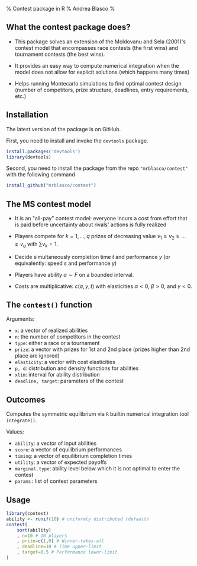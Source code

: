 % Contest package in R
%	Andrea Blasco
% 


## What the contest package does?

* This package solves an extension of the Moldovanu and Sela (2001)'s contest model that encompasses race contests (the first wins) and tournament contests (the best wins).

* It provides an easy way to compute numerical integration when the model does not allow for explicit solutions (which happens many times)

* Helps running Montecarlo simulations to find optimal contest design (number of competitors, prize structure, deadlines, entry requirements, etc.)


## Installation

The latest version of the package is on GitHub. 

First, you need to install and invoke the `devtools` package.

```r
install.packages('devtools')
library(devtools)
```

Second, you need to install the package from the repo `"mrblasco/contest"` with the following command 

```r
install_github("mrblasco/contest")
```


## The MS contest model

* It is an "all-pay" contest model: everyone incurs a cost from effort that is paid before uncertainty about rivals' actions is fully realized

* Players compete for $k=1,..., q$ prizes of decreasing value $v_1\geq v_2\geq ...\geq v_q$ with $\sum v_k = 1$.

* Decide simultaneously completion time $t$ and performance $y$ (or equivalently: speed $s$ and performance $y$)

* Players have ability $a\sim F$ on a bounded interval.

* Costs are multiplicative: $c(a, y, t)$ with elasticities $\alpha<0$, $\beta>0$, and $\gamma<0$.  


## The `contest()` function

Arguments:

* `x`: a vector of realized abilities
* `n`: the number of competitors in the contest
* `type`: either a race or a tournament
* `prize`: a vector with prizes for 1st and 2nd place (prizes higher than 2nd place are ignored)
* `elasticity`: a vector with cost elasticities
* `p, d`: distribution and density functions for abilities
* `xlim`: interval for ability distribution
* `deadline, target`: parameters of the contest


## Outcomes

Computes the symmetric equilibrium via `R` builtin numerical integration  tool `integrate()`.

Values:

* `ability`: a vector of input abilities
* `score`: a vector of equilibrium performances
* `timing`: a vector of equilibrium completion times
* `utility`: a vector of expected payoffs
* `marginal.type`: ability level below which it is not optimal to enter the contest
* `params:` list of contest parameters

## Usage
 
```r
library(contest)
ability <- runif(10) # uniformly distributed (default)
contest(
	sort(ability)
	, n=10 # 10 players	
	, prize=c(1,0) # Winner-takes-all
	, deadline=10 # Time upper-limit
	, target=0.5 # Performance lower-limit
)	
```

